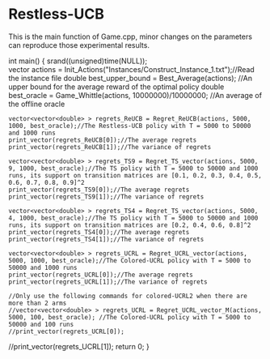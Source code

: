 # Restless-UCB

This is the main function of Game.cpp, minor changes on the parameters can reproduce those experimental results.

int main()
{
	srand((unsigned)time(NULL));  
	vector<Action> actions = Init_Actions("Instances/Construct_Instance_1.txt");//Read the instance file
	double best_upper_bound = Best_Average(actions); //An upper bound for the average reward of the optimal policy
  double best_oracle = Game_Whittle(actions, 10000000)/10000000; //An average of the offline oracle
    
	vector<vector<double> > regrets_ReUCB = Regret_ReUCB(actions, 5000, 1000, best_oracle);//The Restless-UCB policy with T = 5000 to 50000 and 1000 runs
	print_vector(regrets_ReUCB[0]);//The average regrets
	print_vector(regrets_ReUCB[1]);//The variance of regrets
	
	vector<vector<double> > regrets_TS9 = Regret_TS_vector(actions, 5000, 9, 1000, best_oracle);//The TS policy with T = 5000 to 50000 and 1000 runs, its support on transition matrices are [0.1, 0.2, 0.3, 0.4, 0.5, 0.6, 0.7, 0.8, 0.9]^2
	print_vector(regrets_TS9[0]);//The average regrets
	print_vector(regrets_TS9[1]);//The variance of regrets
	
	vector<vector<double> > regrets_TS4 = Regret_TS_vector(actions, 5000, 4, 1000, best_oracle);//The TS policy with T = 5000 to 50000 and 1000 runs, its support on transition matrices are [0.2, 0.4, 0.6, 0.8]^2
	print_vector(regrets_TS4[0]);//The average regrets
	print_vector(regrets_TS4[1]);//The variance of regrets
	
	vector<vector<double> > regrets_UCRL = Regret_UCRL_vector(actions, 5000, 1000, best_oracle);//The Colored-UCRL policy with T = 5000 to 50000 and 1000 runs
	print_vector(regrets_UCRL[0]);//The average regrets
	print_vector(regrets_UCRL[1]);//The variance of regrets
		
	//Only use the following commands for colored-UCRL2 when there are more than 2 arms
	//vector<vector<double> > regrets_UCRL = Regret_UCRL_vector_M(actions, 5000, 100, best_oracle); //The Colored-UCRL policy with T = 5000 to 50000 and 100 runs
	//print_vector(regrets_UCRL[0]);
  //print_vector(regrets_UCRL[1]);
	return 0;
}
